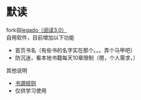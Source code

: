 # 默读
fork自[legado（阅读3.0）](https://github.com/gedoor/legado)  
自用软件，目前增加以下功能  
* 首页书名（有些书的名字实在那个。。。弄个马甲吧）
* 防沉迷，看本地书籍每天10章限制（嗯，个人需求，）


其他说明  
* [书源规则](https://alanskycn.gitee.io/teachme/)
* 仅供学习使用
